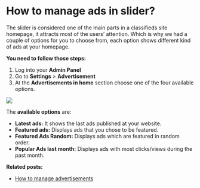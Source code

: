 # How to manage ads in slider?

The slider is considered one of the main parts in a classifieds site homepage, it attracts most of the users’ attention. Which is why we had a couple of options for you to choose from, each option shows different kind of ads at your homepage.

**You need to follow those steps:**

1.  Log into your  **Admin Panel**
2.  Go to  **Settings**  >  **Advertisement**
3.  At the  **Advertisements in home**  section choose one of the four available options.

![](https://github.com/yclas/guides/blob/master/images/ads%20in%20slider.jpg)

The  **available options**  are:

-   **Latest ads:**  It shows the last ads published at your website.
-   **Featured ads:**  Displays ads that you chose to be featured.
-   **Featured Ads Random:**  Displays ads which are featured in random order.
-   **Popular Ads last month:**  Displays ads with most clicks/views during the past month.

**Related posts:**

-   [How to manage advertisements](https://guides.yclas.com/#/Advertisement-change-settings-for-ads)

